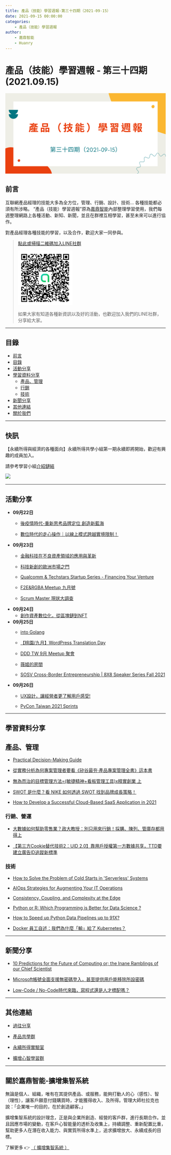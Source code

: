 ```yaml
---
title: 產品（技能）學習週報-第三十四期（2021-09-15）
date: 2021-09-15 00:00:00
categories:
	- 產品（技能）學習週報
author:
	- 嘉鼎智能
	- Huanry
---
```

# 產品（技能）學習週報 - 第三十四期 (2021.09.15)

![產品技能學習週報-第三十四期](/img/pm/34.png)

## 前言

互聯網產品經理的技能大多為全方位，管理、行銷、設計、技術... 各種技能都必須有所涉略。 “產品（技能）學習週報”原為[嘉鼎智能](#關於擴增集智系統)內部整理學習使用，我們每週整理網路上各種活動、新知、新聞，並且在群裡互相學習，甚至未來可以進行協作。

對產品經理各種技能的學習，以及合作，歡迎大家一同參與。

>[點此或掃描二維碼加入LINE社群](https://line.me/ti/g2/Dj4AkbdDsY6o4D_CdDUB6Q)
>
>[![產品共學群](/img/產品共學群.jpg)](https://line.me/ti/g2/Dj4AkbdDsY6o4D_CdDUB6Q)
>
>如果大家有知道各種新資訊以及好的活動，也歡迎加入我們的LINE社群，分享給大家。

---
## 目錄
- [前言](#前言)
- [目錄](#目錄)
- [活動分享](#活動分享)
- [學習資料分享](#學習資料分享)
	- [產品、管理](#產品、管理)
	- [行銷](#行銷、營運)
	- [技術](#技術)
- [新聞分享](#新聞分享)
- [其他連結](#其他連結)
- [關於我們](#關於我們)

---
## 快訊

【永續所得與經濟的各種面向】永續所得共學小組第一期永續即將開始，歡迎有興趣的成員加入。

請參考學習小組[介紹鏈結](https://www.accupass.com/event/2108230714323372325020)

[![](https://static.accupass.com/eventbanner/2108300246501468908249.jpg)](https://www.accupass.com/event/2108230714323372325020)

---
## 活動分享

- **09月22日**
	- [後疫情時代-重新思考品牌定位 創造新藍海](https://www.accupass.com/event/2108250933449343986590)

	- [數位時代的走心操作｜以線上模式跨越實境限制！](https://www.accupass.com/event/2109011029591257076774)
- **09月23日**
	- [金融科技在不良資產領域的應用與革新](https://www.accupass.com/event/2108260303541793947366)

	- [科技新創的歐洲市場之門](https://www.accupass.com/event/2109061041482144769582)

	- [Qualcomm & Techstars Startup Series - Financing Your Venture](https://www.accupass.com/event/2108310245431809667317)

	- [F2E&RGBA Meetup 九月號](https://f2e.kktix.cc/events/meetup202109)

	- [Scrum Master 現狀大調查](https://agilecommtw.kktix.cc/events/scrummastersurvey)
- **09月24日**
	- [創作資產數位化，從區塊鏈到NFT](https://www.accupass.com/event/2109091020071616723222)
- **09月25日**
	- [into Golang](https://www.meetup.com/Women-Who-Code-Taipei/events/280152918)

	- [【桃園/九月】WordPress Translation Day](https://www.meetup.com/Taoyuan-WordPress-Meetup/events/280705398)

	- [DDD TW 9月 Meetup 聚會](https://dddtaiwan.kktix.cc/events/2021-09-meetup)

	- [薇姬的房間](https://wikiwomen.kktix.cc/events/wikiwomen-2109)

	- [SOSV Cross-Border Entrepreneurship | 8X8 Speaker Series Fall 2021](https://www.eventbrite.com/e/sosv-cross-border-entrepreneurship-8x8-speaker-series-fall-2021-tickets-167835238717)
- **09月26日**
	- [UX設計，讓經營者更了解用戶感受!](https://www.accupass.com/event/2109090811141547479820)

	- [PyCon Taiwan 2021 Sprints](https://pycontw.kktix.cc/events/20210926-sprints)
___
## 學習資料分享
## 產品、管理

- [Practical Decision-Making Guide](https://reneelin.medium.com/practical-decision-making-guide-8dc6984cfaa8)

- [從實務分析為何專案管理者要看《矽谷最夯‧產品專案管理全書》這本書
](https://www.pmtone.com/inspired-how-to-create-tech-products-customers-loves/)

- [無為而治的目標管理方法=(敏捷精神+看板管理工具)x精實創業 上](https://www.mrfrank.cc/2021/09/how-to-encourage-people-find-the-success-path-for-company-by-themselves-1.html)

- [SWOT 是什麼？看 NIKE 如何透過 SWOT 找到品牌成長策略！](https://blog.shopline.tw/swot-brand-strategy/)

- [How to Develop a Successful Cloud-Based SaaS Application in 2021](https://dzone.com/articles/how-to-develop-successful-cloud-based-saas-applica)

### 行銷、營運

- [大數據如何幫助零售業？政大教授：別只用來行銷！採購、陳列、管庫存都用得上](https://www.managertoday.com.tw/articles/view/59247)

- [【第三方Cookie替代技術2：UID 2.0】靠用戶授權第一方數據共享，TTD要建立廣告ID追蹤新標準](https://ithome.com.tw/news/146645)

### 技術

- [How to Solve the Problem of Cold Starts in 'Serverless' Systems](https://hackernoon.com/how-to-solve-the-problem-of-cold-starts-in-serverless-systems)

- [AIOps Strategies for Augmenting Your IT Operations](https://www.infoq.com/articles/aiops-it-operations/)

- [Consistency, Coupling, and Complexity at the Edge](https://www.infoq.com/articles/consistency-coupling-complexity/)

- [Python or R: Which Programming is Better for Data Science ?](https://aichapters.com/python-or-r-which-programming-is-better-for-data-science/)

- [How to Speed up Python Data Pipelines up to 91X?](https://towardsdatascience.com/how-to-speed-up-python-data-pipelines-up-to-91x-80d7accfe7ec)

- [Docker 員工自述：我們為什麼「輸」給了 Kubernetes？](https://www.infoq.cn/news/xRb1bf5zlvEjNPc5r2cJ)

---
## 新聞分享

- [10 Predictions for the Future of Computing or; the Inane Ramblings of our Chief Scientist](https://blog.container-solutions.com/10-predictions-for-the-future-of-computing)

- [Microsoft帳號全面支援無密碼登入，甚至提供用戶能移除所設密碼](https://ithome.com.tw/news/146743)

- [Low-Code / No-Code時代來臨，寫程式還是人才標配嗎？](https://www.bnext.com.tw/article/64982/low-code-and-no-code)

---
## 其他連結

- [過往分享](/categories/產品（技能）學習週報)

- [產品共學群](https://line.me/ti/g2/Dj4AkbdDsY6o4D_CdDUB6Q?utm_source=invitation&utm_medium=link_copy&utm_campaign=default)

- [永續所得實驗室](https://line.me/ti/g2/asPFU-0w4o9MIRSBdb4gtg?utm_source=invitation&utm_medium=link_copy&utm_campaign=default)

- [擴增心智學習群](https://line.me/ti/g2/asPFU-0w4o9MIRSBdb4gtg?utm_source=invitation&utm_medium=link_copy&utm_campaign=default)

---

## 關於嘉鼎智能-擴增集智系統

無論是個人、組織，唯有在其提供產品、或服務，能夠打動人的心（感性）、智（理性），讓客戶願意付錢購買時，才能獲得收入、及所得。管理大師杜拉克也說：「企業唯一的目的，在於創造顧客。」

擴增集智系統的設計理念，正是與企業所創造、經營的客戶群，進行長期合作。並且因應市場的變動，在客戶心智能量的透析及收集上，持續調整、重新配置比重，幫助更多人在潛在收入能力、與實質所得水準上，追求擴增放大、永續成長的目標。

了解更多 👉 [（ 擴增集智系統 ）](https://acis.magnific.biz)


